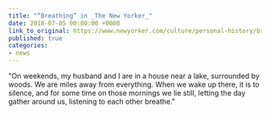 ```yaml
---
title: "“Breathing” in _The New Yorker_"
date: 2018-07-05 00:00:00 +0000
link_to_original: https://www.newyorker.com/culture/personal-history/breathing
published: true
categories:
- news
---
```

"On weekends, my husband and I are in a house near a lake, surrounded by woods. We are miles away from everything. When we wake up there, it is to silence, and for some time on those mornings we lie still, letting the day gather around us, listening to each other breathe."